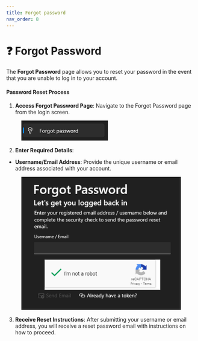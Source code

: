 ```yaml
---
title: Forgot password
nav_order: 8
---
```


# ❓ Forgot Password

The **Forgot Password** page allows you to reset your password in the event that you are unable to log in to your account.

#### Password Reset Process

1. **Access Forgot Password Page**: Navigate to the Forgot Password page from the login screen.

<figure><img src=".gitbook/assets/image (1).png" alt=""><figcaption></figcaption></figure>

2. **Enter Required Details**:

* **Username/Email Address**: Provide the unique username or email address associated with your account.

<figure><img src=".gitbook/assets/image (2).png" alt=""><figcaption></figcaption></figure>

3. **Receive Reset Instructions**: After submitting your username or email address, you will receive a reset password email with instructions on how to proceed.
